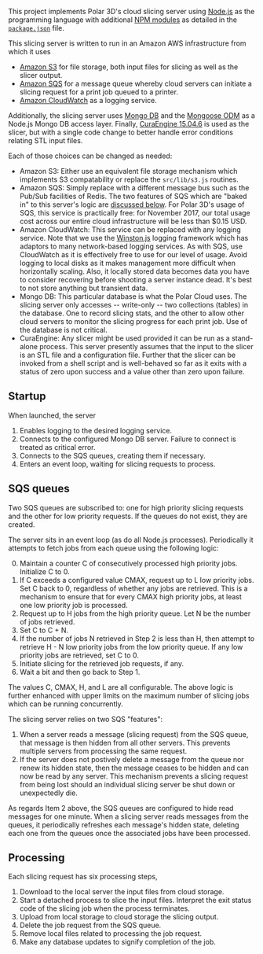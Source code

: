 This project implements Polar 3D's cloud slicing server using
[Node.js](https://nodejs.org) as the programming language with
additional [NPM modules](https://www.npmjs.com/) as detailed
in the [`package.json`](https://docs.npmjs.com/files/package.json)
file.

This slicing server is written to run in an Amazon AWS infrastructure
from which it uses

* [Amazon S3](https://aws.amazon.com/s3/) for file storage, both
 input files for slicing as well as the slicer output.
* [Amazon SQS](https://aws.amazon.com/sqs/) for a message queue whereby
 cloud servers can initiate a slicing request for a print job queued
 to a printer.
* [Amazon CloudWatch](https://aws.amazon.com/cloudwatch/) as a
 logging service.

Additionally, the slicing server uses [Mongo DB](https://www.mongodb.com/)
and the [Mongoose ODM](http://mongoosejs.com/) as a Node.js Mongo DB
access layer.  Finally,
[CuraEngine 15.04.6](https://github.com/Polar3D/CuraEngine) is used
as the slicer, but with a single code change to better handle error
conditions relating STL input files.

Each of those choices can be changed as needed:

* Amazon S3: Either use an equivalent file storage mechanism which
  implements S3 compatability or replace the `src/lib/s3.js` routines.
* Amazon SQS: Simply replace with a different message bus such as
  the Pub/Sub facilities of Redis.  The two features of SQS which
  are "baked in" to this server's logic are [discussed
  below](#sqs-queues).  For Polar 3D's usage of SQS, this service
  is practically free: for November 2017, our total usage cost
  across our entire cloud infrastructure will be less than $0.15 USD. 
* Amazon CloudWatch: This service can be replaced with any logging
  service.  Note that we use the [Winston.js](https://github.com/winstonjs)
  logging framework which has adaptors to many network-based
  logging services.  As with SQS, use CloudWatch as it is effectively
  free to use for our level of usage.  Avoid logging to local disks
  as it makes management more difficult when horizontally scaling.
  Also, it locally stored data becomes data you have to consider
  recovering before shooting a server instance dead.  It's best to
  not store anything but transient data.
* Mongo DB: This particular database is what the
  Polar Cloud uses.  The slicing server only accesses -- write-only --
  two collections (tables) in the database.  One to record slicing
  stats, and the other to allow other cloud servers to monitor the
  slicing progress for each print job.  Use of the database is
  not critical.
* CuraEngine: Any slicer might be used provided it can be run
  as a stand-alone process.  This server presently assumes that the
  input to the slicer is an STL file and a configuration file.
  Further that the slicer can be invoked from a shell script and
  is well-behaved so far as it exits with a status of zero upon
  success and a value other than zero upon failure.

## Startup

When launched, the server

1. Enables logging to the desired logging service.
2. Connects to the configured Mongo DB server.  Failure to connect
   is treated as critical error.
3. Connects to the SQS queues, creating them if necessary.
4. Enters an event loop, waiting for slicing requests to process.

## SQS queues

Two SQS queues are subscribed to: one for high priority slicing
requests and the other for low priority requests.  If the queues
do not exist, they are created.

The server sits in an event loop (as do all Node.js processes).
Periodically it attempts to fetch jobs from each queue using the
following logic:

0. Maintain a counter C of consecutively processed high priority
   jobs.  Initialize C to 0.
1. If C exceeds a configured value CMAX, request up to L low
   priority jobs.  Set C back to 0, regardless of whether any
   jobs are retrieved.   This is a mechanism to ensure that for
   every CMAX high priority jobs, at least one low priority
   job is processed.
2. Request up to H jobs from the high priority queue.  Let N be
   the number of jobs retrieved.
3. Set C to C + N.
4. If the number of jobs N retrieved in Step 2 is less than H,
   then attempt to retrieve H - N low priority jobs from the
   low priority queue.  If any low priority jobs are retrieved,
   set C to 0.
5. Initiate slicing for the retrieved job requests, if any.
6. Wait a bit and then go back to Step 1.

The values C, CMAX, H, and L are all configurable.  The above logic
is further enhanced with upper limits on the maximum number of slicing
jobs which can be running concurrently.

The slicing server relies on two SQS "features":

1. When a server reads a message (slicing request) from the SQS
   queue, that message is then hidden from all other servers.  This
   prevents multiple servers from processing the same request.
2. If the server does not postively delete a message from the
   queue nor renew its hidden state, then the message ceases to
   be hidden and can now be read by any server.  This mechanism
   prevents a slicing request from being lost should an individual
   slicing server be shut down or unexpectedly die.

As regards Item 2 above, the SQS queues are configured to hide
read messages for one minute.  When a slicing server reads
messages from the queues, it periodically refreshes each message's
hidden state, deleting each one from the queues once the associated
jobs have been processed.

## Processing

Each slicing request has six processing steps,

1. Download to the local server the input files from cloud storage.
2. Start a detached process to slice the input files.  Interpret
   the exit status code of the slicing job when the process
   terminates.
3. Upload from local storage to cloud storage the slicing output.
4. Delete the job request from the SQS queue.
5. Remove local files related to processing the job request.
6. Make any database updates to signify completion of the job.
